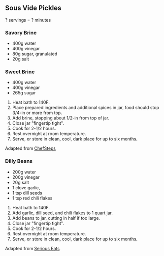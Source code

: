 ## Sous Vide Pickles

? servings = ? minutes

### Savory Brine

* 400g water
* 400g vinegar
* 80g sugar, granulated
* 20g salt

### Sweet Brine

* 400g water
* 400g vinegar
* 265g sugar

1. Heat bath to 140F.
2. Place prepared ingredients and additional spices in jar, food should stop 3/4-in or more from top.
3. Add brine, stopping about 1/2-in from top of jar.
4. Close jar "fingertip tight".
5. Cook for 2-1/2 hours.
6. Rest overnight at room temperature.
7. Serve, or store in clean, cool, dark place for up to six months.

Adapted from [ChefSteps](https://www.chefsteps.com/activities/make-crisp-flavor-packed-pickles-on-the-quick)

### Dilly Beans

* 200g water
* 200g vinegar
* 20g salt
* 1 clove garlic,
* 1 tsp dill seeds
* 1 tsp red chili flakes

1. Heat bath to 140F.
2. Add garlic, dill seed, and chili flakes to 1 quart jar.
3. Add beans to jar, cutting in half if too large.
4. Close jar "fingertip tight".
5. Cook for 2-1/2 hours.
6. Rest overnight at room temperature.
7. Serve, or store in clean, cool, dark place for up to six months.

Adapted from [Serious Eats](https://www.seriouseats.com/recipes/2012/06/spicy-dilly-beans-recipe.html)

